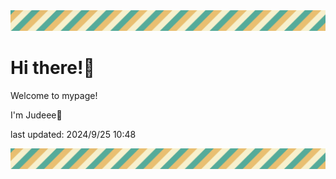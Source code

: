 <!-- Header image -->
<img src="./pokemon/pokemon_13.png" width="1000">

# Hi there!👋

Welcome to mypage!

I'm Judeee🐷

last updated: 2024/9/25 10:48

<!-- Footer image -->
<img src="./pokemon/pokemon_13.png" width="1000">
